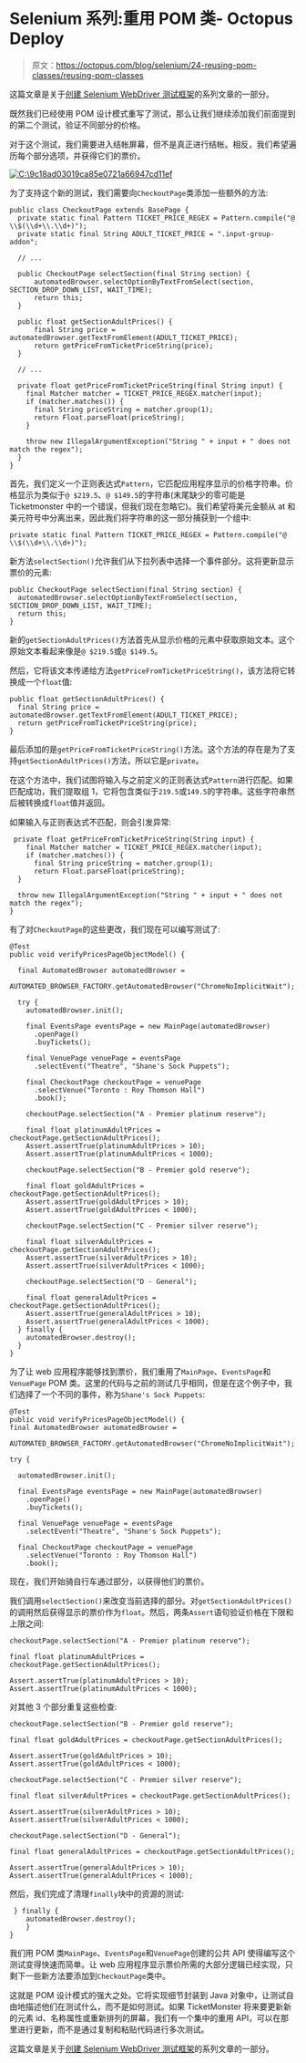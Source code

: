 # Selenium 系列:重用 POM 类- Octopus Deploy

> 原文：<https://octopus.com/blog/selenium/24-reusing-pom-classes/reusing-pom-classes>

这篇文章是关于[创建 Selenium WebDriver 测试框架](/blog/selenium/0-toc/webdriver-toc)的系列文章的一部分。

既然我们已经使用 POM 设计模式重写了测试，那么让我们继续添加我们前面提到的第二个测试，验证不同部分的价格。

对于这个测试，我们需要进入结帐屏幕，但不是真正进行结帐。相反，我们希望遍历每个部分选项，并获得它们的票价。

[![C:\9c18ad03019ca85e0721a66947cd11ef](img/455caf6afd58a2a57605fe2a86227d62.png)](#)

为了支持这个新的测试，我们需要向`CheckoutPage`类添加一些额外的方法:

```
public class CheckoutPage extends BasePage {
  private static final Pattern TICKET_PRICE_REGEX = Pattern.compile("@ \\$(\\d+\\.\\d+)");
  private static final String ADULT_TICKET_PRICE = ".input-group-addon";

  // ...

  public CheckoutPage selectSection(final String section) {
      automatedBrowser.selectOptionByTextFromSelect(section, SECTION_DROP_DOWN_LIST, WAIT_TIME);
      return this;
  }

  public float getSectionAdultPrices() {
      final String price = automatedBrowser.getTextFromElement(ADULT_TICKET_PRICE);
      return getPriceFromTicketPriceString(price);
  }

  // ...

  private float getPriceFromTicketPriceString(final String input) {
    final Matcher matcher = TICKET_PRICE_REGEX.matcher(input);
    if (matcher.matches()) {
      final String priceString = matcher.group(1);
      return Float.parseFloat(priceString);
    }

    throw new IllegalArgumentException("String " + input + " does not match the regex");
  }
} 
```

首先，我们定义一个正则表达式`Pattern`，它匹配应用程序显示的价格字符串。价格显示为类似于`@ $219.5`、`@ $149.5`的字符串(末尾缺少的零可能是 Ticketmonster 中的一个错误，但我们现在忽略它)。我们希望将美元金额从 at 和美元符号中分离出来，因此我们将字符串的这一部分捕获到一个组中:

```
private static final Pattern TICKET_PRICE_REGEX = Pattern.compile("@ \\$(\\d+\\.\\d+)"); 
```

新方法`selectSection()`允许我们从下拉列表中选择一个事件部分。这将更新显示票价的元素:

```
public CheckoutPage selectSection(final String section) {
  automatedBrowser.selectOptionByTextFromSelect(section, SECTION_DROP_DOWN_LIST, WAIT_TIME);
  return this;
} 
```

新的`getSectionAdultPrices()`方法首先从显示价格的元素中获取原始文本。这个原始文本看起来像是`@ $219.5`或`@ $149.5`。

然后，它将该文本传递给方法`getPriceFromTicketPriceString()`，该方法将它转换成一个`float`值:

```
public float getSectionAdultPrices() {
  final String price = automatedBrowser.getTextFromElement(ADULT_TICKET_PRICE);
  return getPriceFromTicketPriceString(price);
} 
```

最后添加的是`getPriceFromTicketPriceString()`方法。这个方法的存在是为了支持`getSectionAdultPrices()`方法，所以它是`private`。

在这个方法中，我们试图将输入与之前定义的正则表达式`Pattern`进行匹配。如果匹配成功，我们提取组 1，它将包含类似于`219.5`或`149.5`的字符串。这些字符串然后被转换成`float`值并返回。

如果输入与正则表达式不匹配，则会引发异常:

```
 private float getPriceFromTicketPriceString(String input) {
    final Matcher matcher = TICKET_PRICE_REGEX.matcher(input);
    if (matcher.matches()) {
      final String priceString = matcher.group(1);
      return Float.parseFloat(priceString);
  }

  throw new IllegalArgumentException("String " + input + " does not match the regex");
} 
```

有了对`CheckoutPage`的这些更改，我们现在可以编写测试了:

```
@Test
public void verifyPricesPageObjectModel() {

  final AutomatedBrowser automatedBrowser =
    AUTOMATED_BROWSER_FACTORY.getAutomatedBrowser("ChromeNoImplicitWait");

  try {
    automatedBrowser.init();

    final EventsPage eventsPage = new MainPage(automatedBrowser)
      .openPage()
      .buyTickets();

    final VenuePage venuePage = eventsPage
      .selectEvent("Theatre", "Shane's Sock Puppets");

    final CheckoutPage checkoutPage = venuePage
      .selectVenue("Toronto : Roy Thomson Hall")
      .book();

    checkoutPage.selectSection("A - Premier platinum reserve");

    final float platinumAdultPrices = checkoutPage.getSectionAdultPrices();
    Assert.assertTrue(platinumAdultPrices > 10);
    Assert.assertTrue(platinumAdultPrices < 1000);

    checkoutPage.selectSection("B - Premier gold reserve");

    final float goldAdultPrices = checkoutPage.getSectionAdultPrices();
    Assert.assertTrue(goldAdultPrices > 10);
    Assert.assertTrue(goldAdultPrices < 1000);

    checkoutPage.selectSection("C - Premier silver reserve");

    final float silverAdultPrices = checkoutPage.getSectionAdultPrices();
    Assert.assertTrue(silverAdultPrices > 10);
    Assert.assertTrue(silverAdultPrices < 1000);

    checkoutPage.selectSection("D - General");

    final float generalAdultPrices = checkoutPage.getSectionAdultPrices();
    Assert.assertTrue(generalAdultPrices > 10);
    Assert.assertTrue(generalAdultPrices < 1000);
  } finally {
    automatedBrowser.destroy();
  }
} 
```

为了让 web 应用程序能够找到票价，我们重用了`MainPage`、`EventsPage`和`VenuePage` POM 类。这里的代码与之前的测试几乎相同，但是在这个例子中，我们选择了一个不同的事件，称为`Shane's Sock Puppets`:

```
@Test
public void verifyPricesPageObjectModel() {
final AutomatedBrowser automatedBrowser =
  AUTOMATED_BROWSER_FACTORY.getAutomatedBrowser("ChromeNoImplicitWait");

try {

  automatedBrowser.init();

  final EventsPage eventsPage = new MainPage(automatedBrowser)
    .openPage()
    .buyTickets();

  final VenuePage venuePage = eventsPage
    .selectEvent("Theatre", "Shane's Sock Puppets");

  final CheckoutPage checkoutPage = venuePage
    .selectVenue("Toronto : Roy Thomson Hall")
    .book(); 
```

现在，我们开始骑自行车通过部分，以获得他们的票价。

我们调用`selectSection()`来改变当前选择的部分。对`getSectionAdultPrices()`的调用然后获得显示的票价作为`float`。然后，两条`Assert`语句验证价格在下限和上限之间:

```
checkoutPage.selectSection("A - Premier platinum reserve");

final float platinumAdultPrices = checkoutPage.getSectionAdultPrices();

Assert.assertTrue(platinumAdultPrices > 10);
Assert.assertTrue(platinumAdultPrices < 1000); 
```

对其他 3 个部分重复这些检查:

```
checkoutPage.selectSection("B - Premier gold reserve");

final float goldAdultPrices = checkoutPage.getSectionAdultPrices();

Assert.assertTrue(goldAdultPrices > 10);
Assert.assertTrue(goldAdultPrices < 1000);

checkoutPage.selectSection("C - Premier silver reserve");

final float silverAdultPrices = checkoutPage.getSectionAdultPrices();

Assert.assertTrue(silverAdultPrices > 10);
Assert.assertTrue(silverAdultPrices < 1000);

checkoutPage.selectSection("D - General");

final float generalAdultPrices = checkoutPage.getSectionAdultPrices();

Assert.assertTrue(generalAdultPrices > 10);
Assert.assertTrue(generalAdultPrices < 1000); 
```

然后，我们完成了清理`finally`块中的资源的测试:

```
 } finally {
    automatedBrowser.destroy();
    }
} 
```

我们用 POM 类`MainPage`、`EventsPage`和`VenuePage`创建的公共 API 使得编写这个测试变得快速而简单。让 web 应用程序显示票价所需的大部分逻辑已经实现，只剩下一些新方法要添加到`CheckoutPage`类中。

这就是 POM 设计模式的强大之处。它将实现细节封装到 Java 对象中，让测试自由地描述他们在测试什么，而不是如何测试。如果 TicketMonster 将来要更新新的元素 id、名称属性或重新排列的屏幕，我们有一个集中的重用 API，可以在那里进行更新，而不是通过复制和粘贴代码进行多次测试。

这篇文章是关于[创建 Selenium WebDriver 测试框架](/blog/selenium/0-toc/webdriver-toc)的系列文章的一部分。